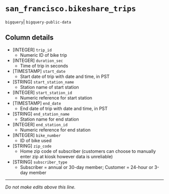 # `san_francisco.bikeshare_trips`
`bigquery`| `bigquery-public-data`

## Column details
* [INTEGER]   `trip_id`
  - Numeric ID of bike trip
* [INTEGER]   `duration_sec`
  - Time of trip in seconds
* [TIMESTAMP] `start_date`
  - Start date of trip with date and time, in PST
* [STRING]    `start_station_name`
  - Station name of start station
* [INTEGER]   `start_station_id`
  - Numeric reference for start station
* [TIMESTAMP] `end_date`
  - End date of trip with date and time, in PST
* [STRING]    `end_station_name`
  - Station name for end station
* [INTEGER]   `end_station_id`
  - Numeric reference for end station
* [INTEGER]   `bike_number`
  - ID of bike used
* [STRING]    `zip_code`
  - Home zip code of subscriber (customers can choose to manually enter zip at kiosk however data is unreliable)
* [STRING]    `subscriber_type`
  - Subscriber = annual or 30-day member; Customer = 24-hour or 3-day member

-------------------------------------------------------------------------------
*Do not make edits above this line.*
